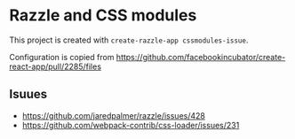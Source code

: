 # Razzle and CSS modules

This project is created with `create-razzle-app cssmodules-issue`.

Configuration is copied from https://github.com/facebookincubator/create-react-app/pull/2285/files

## Isuues

- https://github.com/jaredpalmer/razzle/issues/428
- https://github.com/webpack-contrib/css-loader/issues/231
